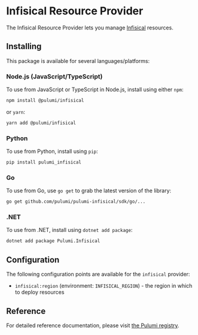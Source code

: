 # Infisical Resource Provider

The Infisical Resource Provider lets you manage [Infisical](http://example.com) resources.

## Installing

This package is available for several languages/platforms:

### Node.js (JavaScript/TypeScript)

To use from JavaScript or TypeScript in Node.js, install using either `npm`:

```bash
npm install @pulumi/infisical
```

or `yarn`:

```bash
yarn add @pulumi/infisical
```

### Python

To use from Python, install using `pip`:

```bash
pip install pulumi_infisical
```

### Go

To use from Go, use `go get` to grab the latest version of the library:

```bash
go get github.com/pulumi/pulumi-infisical/sdk/go/...
```

### .NET

To use from .NET, install using `dotnet add package`:

```bash
dotnet add package Pulumi.Infisical
```

## Configuration

The following configuration points are available for the `infisical` provider:

- `infisical:region` (environment: `INFISICAL_REGION`) - the region in which to deploy resources

## Reference

For detailed reference documentation, please visit [the Pulumi registry](https://www.pulumi.com/registry/packages/infisical/api-docs/).
